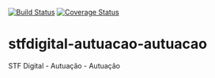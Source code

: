 [![Build Status](https://travis-ci.org/supremotribunalfederal/stfdigital-autuacao-autuacao.svg?branch=master)](https://travis-ci.org/supremotribunalfederal/stfdigital-autuacao-autuacao)
[![Coverage Status](https://coveralls.io/repos/github/supremotribunalfederal/stfdigital-autuacao-autuacao/badge.svg?branch=master)](https://coveralls.io/github/supremotribunalfederal/stfdigital-autuacao-autuacao?branch=master)

# stfdigital-autuacao-autuacao
STF Digital - Autuação - Autuação
